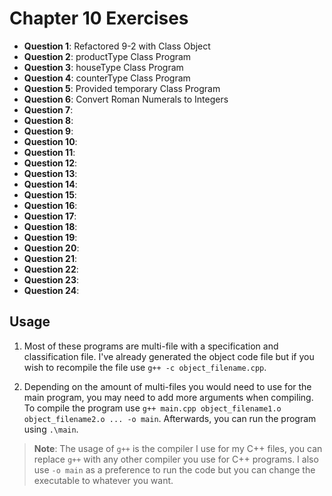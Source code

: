 # Chapter 10 Exercises

- **Question 1**: Refactored 9-2 with Class Object
- **Question 2**: productType Class Program
- **Question 3**: houseType Class Program
- **Question 4**: counterType Class Program
- **Question 5**: Provided temporary Class Program
- **Question 6**: Convert Roman Numerals to Integers
- **Question 7**:
- **Question 8**:
- **Question 9**:
- **Question 10**:
- **Question 11**:
- **Question 12**:
- **Question 13**:
- **Question 14**:
- **Question 15**:
- **Question 16**:
- **Question 17**:
- **Question 18**:
- **Question 19**:
- **Question 20**:
- **Question 21**:
- **Question 22**:
- **Question 23**:
- **Question 24**:

## Usage

1. Most of these programs are multi-file with a specification and classification file. I've already generated the object code file but if you wish to recompile the file use `g++ -c object_filename.cpp`.

2. Depending on the amount of multi-files you would need to use for the main program, you may need to add more arguments when compiling. To compile the program use `g++ main.cpp object_filename1.o object_filename2.o ... -o main`. Afterwards, you can run the program using `.\main`.

> **Note**: The usage of `g++` is the compiler I use for my C++ files, you can replace `g++` with any other compiler you use for C++ programs.
> I also use `-o main` as a preference to run the code but you can change the executable to whatever you want.
